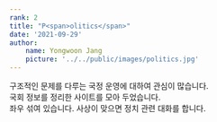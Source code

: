 ```yaml
---
rank: 2
title: "P<span>olitics</span>" 
date: '2021-09-29'
author:
    name: Yongwoon Jang
    picture: '../../public/images/politics.jpg'
---
```


구조적인 문제를 다루는 국정 운영에 대하여 관심이 많습니다. <br/>
국회 정보를 정리한 사이트를 모아 두었습니다. <br/>
좌우 섞여 있습니다. 사상이 맞으면 정치 관련 대화를 합니다. <br/>
